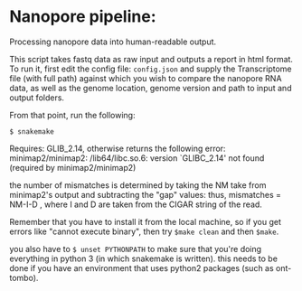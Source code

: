 # Nanopore pipeline:

Processing nanopore data into human-readable output.

This script takes fastq data as raw input and outputs a report in html format.
To run it, first edit the config file: `config.json` and supply the Transcriptome file (with full path) against which you wish to compare the nanopore RNA data, as well as the genome location, genome version and path to input and output folders.

From that point, run the following:

`$ snakemake `  

Requires: GLIB_2.14, otherwise returns the following error:
minimap2/minimap2: /lib64/libc.so.6: version `GLIBC_2.14' not found (required by minimap2/minimap2)

the number of mismatches is determined by taking the NM take from minimap2's output and subtracting the "gap" values: thus, mismatches = NM-I-D  , where I and D are taken from the CIGAR string of the read.

Remember that you have to install it from the local machine, so if you get errors like "cannot execute binary", then try `$make clean` and then `$make`.

you also have to `$ unset PYTHONPATH` to make sure that you're doing everything in python 3 (in which snakemake is written). this needs to be done if you have an environment that uses python2 packages (such as ont-tombo).


